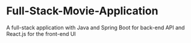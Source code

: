 # Full-Stack-Movie-Application
A full-stack application with Java and Spring Boot for back-end API and React.js for the front-end UI
